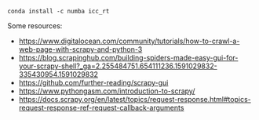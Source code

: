 `
conda install -c numba icc_rt
`

Some resources:

 - https://www.digitalocean.com/community/tutorials/how-to-crawl-a-web-page-with-scrapy-and-python-3
 - https://blog.scrapinghub.com/building-spiders-made-easy-gui-for-your-scrapy-shell?_ga=2.255484751.654111236.1591029832-335430954.1591029832
 - https://github.com/further-reading/scrapy-gui
 - https://www.pythongasm.com/introduction-to-scrapy/
 - https://docs.scrapy.org/en/latest/topics/request-response.html#topics-request-response-ref-request-callback-arguments